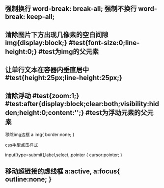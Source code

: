 强制换行 word-break: break-all;
强制不换行 word-break: keep-all;
--------------------------------------------------------------------------------------
清除图片下方出现几像素的空白间隙
img{display:block;}
#test{font-size:0;line-height:0;}
#test为img的父元素
--------------------------------------------------------------------------------------
让单行文本在容器内垂直居中
#test{height:25px;line-height:25px;}
--------------------------------------------------------------------------------------
清除浮动
#test{zoom:1;}
#test:after{display:block;clear:both;visibility:hidden;height:0;content:'';}
#test为浮动元素的父元素
--------------------------------------------------------------------------------------
移除img边框
a img{ border:none; }

css手型点击样式

input[type=submit],label,select,.pointer { cursor:pointer; }

移动超链接的虚线框
a:active, a:focus{ outline:none; }
--------------------------------------------------------------------------------------